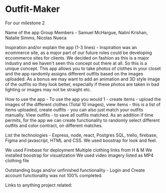 # Outfit-Maker
For our milestone 2

Name of the app
Group Members - Samuel McHargue, Nalini Krishan, Natalie Simms, Nicolas Nueca

Inspiration and/or explain the app (1-3 lines) - Inspiration was an ecommerce site, as a major part of our future roles could be developing eccommerce sites for clients. We decided on fashion as this is a major industry and we haven't seen this concept out there at all. So this is a unique concept. This app allows you to take photos of clothes in your closet and the app randomly assigns different outfits based on the images uploaded. As a bonus we may want to add an animation and 3D style image of the outfits so they look better, especially if these photos are taken in bad lighting or images may not be straight etc. 

How to use the app - To use the app you would 1 - create items - upload the images of the different clothes (Total 10 images), view items - this is a list of items uploaded, create outfits - you can also just match your outfits manually. View outfits - to save all outfits matched. As an addition if time permits, for the app we can create functionality to randomly select different outfits and color contract, on different matches. 

List the technologies - Express, node, react, Postgres SQL, trello, firebase, Figma and javascript, HTML and CSS. We used boostrap for look and feel.

We used Firebase for deployment
Multiple clothing links from H & M
We installed boostrap for visualization
We used video imagery listed as MP4 clothing file

Outstanding bugs and/or unfinished functionality - Login and Create account functionality was not 100% completed. 

Links to anything project related:



